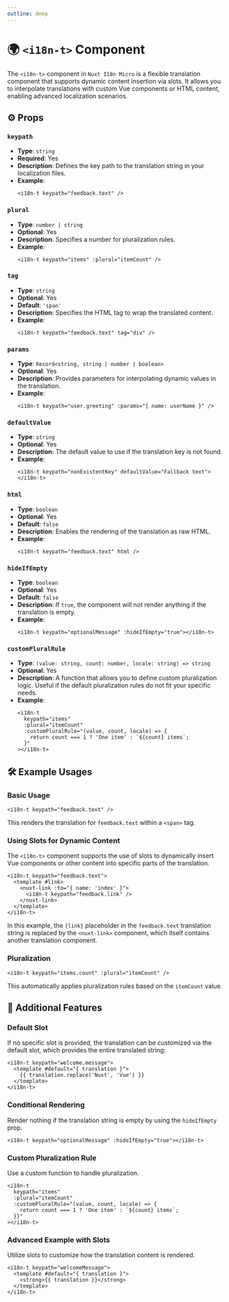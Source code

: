```yaml
---
outline: deep
---
```


# 🌍 `<i18n-t>` Component

The `<i18n-t>` component in `Nuxt I18n Micro` is a flexible translation component that supports dynamic content insertion via slots. It allows you to interpolate translations with custom Vue components or HTML content, enabling advanced localization scenarios.

## ⚙️ Props

### `keypath`

- **Type**: `string`
- **Required**: Yes
- **Description**: Defines the key path to the translation string in your localization files.
- **Example**:
  ```vue
  <i18n-t keypath="feedback.text" />
  ```

### `plural`

- **Type**: `number | string`
- **Optional**: Yes
- **Description**: Specifies a number for pluralization rules.
- **Example**:
  ```vue
  <i18n-t keypath="items" :plural="itemCount" />
  ```

### `tag`

- **Type**: `string`
- **Optional**: Yes
- **Default**: `'span'`
- **Description**: Specifies the HTML tag to wrap the translated content.
- **Example**:
  ```vue
  <i18n-t keypath="feedback.text" tag="div" />
  ```

### `params`

- **Type**: `Record<string, string | number | boolean>`
- **Optional**: Yes
- **Description**: Provides parameters for interpolating dynamic values in the translation.
- **Example**:
  ```vue
  <i18n-t keypath="user.greeting" :params="{ name: userName }" />
  ```

### `defaultValue`

- **Type**: `string`
- **Optional**: Yes
- **Description**: The default value to use if the translation key is not found.
- **Example**:
  ```vue
  <i18n-t keypath="nonExistentKey" defaultValue="Fallback text"></i18n-t>
  ```

### `html`

- **Type**: `boolean`
- **Optional**: Yes
- **Default**: `false`
- **Description**: Enables the rendering of the translation as raw HTML. 
- **Example**:
  ```vue
  <i18n-t keypath="feedback.text" html />
  ```

### `hideIfEmpty`

- **Type**: `boolean`
- **Optional**: Yes
- **Default**: `false`
- **Description**: If `true`, the component will not render anything if the translation is empty.
- **Example**:
  ```vue
  <i18n-t keypath="optionalMessage" :hideIfEmpty="true"></i18n-t>
  ```
  
### `customPluralRule`

- **Type**: `(value: string, count: number, locale: string) => string`
- **Optional**: Yes
- **Description**: A function that allows you to define custom pluralization logic. Useful if the default pluralization rules do not fit your specific needs.
- **Example**:
  ```vue
  <i18n-t
    keypath="items"
    :plural="itemCount"
    :customPluralRule="(value, count, locale) => {
      return count === 1 ? 'One item' : `${count} items`;
    }"
  ></i18n-t>
  ```

## 🛠️ Example Usages

### Basic Usage

```vue
<i18n-t keypath="feedback.text" />
```

This renders the translation for `feedback.text` within a `<span>` tag.

### Using Slots for Dynamic Content

The `<i18n-t>` component supports the use of slots to dynamically insert Vue components or other content into specific parts of the translation.

```vue
<i18n-t keypath="feedback.text">
  <template #link>
    <nuxt-link :to="{ name: 'index' }">
      <i18n-t keypath="feedback.link" />
    </nuxt-link>
  </template>
</i18n-t>
```

In this example, the `{link}` placeholder in the `feedback.text` translation string is replaced by the `<nuxt-link>` component, which itself contains another translation component.

### Pluralization

```vue
<i18n-t keypath="items.count" :plural="itemCount" />
```

This automatically applies pluralization rules based on the `itemCount` value.

## 🚀 Additional Features

### Default Slot

If no specific slot is provided, the translation can be customized via the default slot, which provides the entire translated string:

```vue
<i18n-t keypath="welcome.message">
  <template #default="{ translation }">
    {{ translation.replace('Nuxt', 'Vue') }}
  </template>
</i18n-t>
```

### Conditional Rendering

Render nothing if the translation string is empty by using the `hideIfEmpty` prop.

```vue
<i18n-t keypath="optionalMessage" :hideIfEmpty="true"></i18n-t>
```

### Custom Pluralization Rule

Use a custom function to handle pluralization.

```vue
<i18n-t
  keypath="items"
  :plural="itemCount"
  :customPluralRule="(value, count, locale) => {
    return count === 1 ? 'One item' : `${count} items`;
  }}"
></i18n-t>
```

### Advanced Example with Slots

Utilize slots to customize how the translation content is rendered.

```vue
<i18n-t keypath="welcomeMessage">
  <template #default="{ translation }">
    <strong>{{ translation }}</strong>
  </template>
</i18n-t>
```
